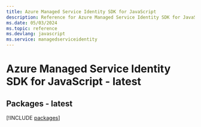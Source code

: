 ```yaml
---
title: Azure Managed Service Identity SDK for JavaScript
description: Reference for Azure Managed Service Identity SDK for JavaScript
ms.date: 05/03/2024
ms.topic: reference
ms.devlang: javascript
ms.service: managedserviceidentity
---
```

# Azure Managed Service Identity SDK for JavaScript - latest
## Packages - latest
[!INCLUDE [packages](managed-service-identity-index.md)]